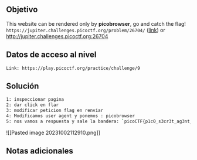 ## Objetivo
This website can be rendered only by **picobrowser**, go and catch the flag! `https://jupiter.challenges.picoctf.org/problem/26704/` ([link](https://jupiter.challenges.picoctf.org/problem/26704/)) or http://jupiter.challenges.picoctf.org:26704
## Datos de acceso al nivel
```
Link: https://play.picoctf.org/practice/challenge/9
```

## Solución

```bash
1: inspeccionar pagina
2: dar click en flar
3: modificar peticion flag en renviar
4: Modificamos user agent y ponemos : picobrowser
5: nos vamos a respuesta y sale la bandera: `picoCTF{p1c0_s3cr3t_ag3nt_e9b160d0}`

```
![[Pasted image 20231002112910.png]]
## Notas adicionales
```bash


```
